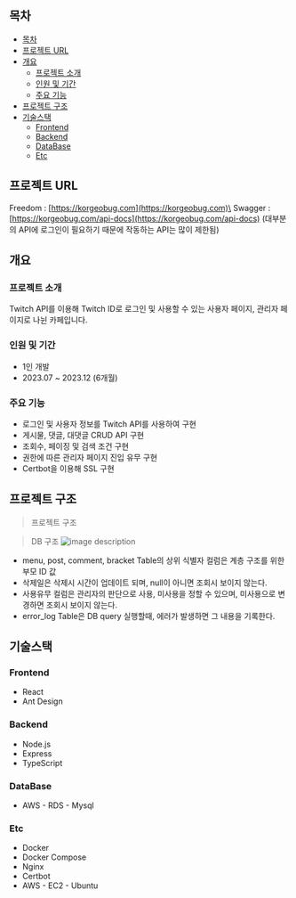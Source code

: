 ## 목차

- [목차](#목차)
- [프로젝트 URL](#프로젝트-url)
- [개요](#개요)
  - [프로젝트 소개](#프로젝트-소개)
  - [인원 및 기간](#인원-및-기간)
  - [주요 기능](#주요-기능)
- [프로젝트 구조](#프로젝트-구조)
- [기술스택](#기술스택)
  - [Frontend](#frontend)
  - [Backend](#backend)
  - [DataBase](#database)
  - [Etc](#etc)

<!-- PROJECT DESCRIPTION -->

## 프로젝트 URL

Freedom : [https://korgeobug.com](https://korgeobug.com)\
Swagger : [https://korgeobug.com/api-docs](https://korgeobug.com/api-docs) (대부분의 API에 로그인이 필요하기 때문에 작동하는 API는 많이 제한됨)

## 개요

### 프로젝트 소개

Twitch API를 이용해 Twitch ID로 로그인 및 사용할 수 있는 사용자 페이지, 관리자 페이지로 나뉜 카페입니다.

### 인원 및 기간

- 1인 개발
- 2023.07 ~ 2023.12 (6개월)

### 주요 기능

- 로그인 및 사용자 정보를 Twitch API를 사용하여 구현
- 게시물, 댓글, 대댓글 CRUD API 구현
- 조회수, 페이징 및 검색 조건 구현
- 권한에 따른 관리자 페이지 진입 유무 구현
- Certbot을 이용해 SSL 구현

## 프로젝트 구조

> 프로젝트 구조

> DB 구조
> ![image description](https://lh3.googleusercontent.com/fife/AGXqzDlxt0YVbxUnp12Qoaz7aNbsBFBx3bU3dmput0YmNLe_7R4jXvQFFJx8A8EcHIti87flEHsVGICx6TM7H1KuUlmf1Gk5weiG3nGWIJ3j5J-RVKT64J1L5_6jO1nLcgA7Sw3ipgsk9HiruGn-5eRFbafFGue6xLM8nPEC6QtdBLLCVaU4KinaTR_ACE_E_40a0O__9v6wt107YB7C1HGsRzCTq8zFSDSZNZtkjEWOcQRVqywK9vmavkwpMg9XnyB1X0_Aai7i9sKKYSQN4AtFEFO-ogk5YD09CAwVmhic7Izs8dijwOzN45Cr1cWrAyxU3SArs-t00s2Hh8O31S6YUwiuDFEmUk01wlE1-jEJzV3cT1IXfKWJ0X5mDKvcJwPIiZKSwAyp8344d7N5O4bdw9m9oHMTpxgHcPYX0g2Wp9pTPn8cEvr8XHaYZoXO6Jk-WdDhaZZdiwmZOhSiGHI-4Y5CTPR_jxmvuo92SK3jv9OHYYG1t8FnOlf1w4JZhXN_e_Hc_ZVZt60MOU6yaVQ5pnWcYB3UMCGG5BtozRUt9UoHDMuQAVU-rIiUdMlhvPQzX57jefakvyX8MCunHekjxTQpdaXS6MmJNZVYhzz1yH7PGU3HJDAA5bQhN1Hpcmq5_9k4my4WrGSPfC2BsJoDaqMrkdqKJLOJNOqREd5GZLiA1a3rGlRFDAYkR0DAHK_-LdaIvGf6OGqqIsnAzy-I5aui163QSlvSkUuEOOxvZcVNmm4CEXKI3QLkXJT-l2tRj0-1ooLes7HFHQdUjja1qt0pHDlAAApYhbrT6eSkESYZUSFwTlevuUwHymZ0kEN9zAiL1FQPRck9MtMuzyEMnXqE3YW5laez2oE1hClXrTJd6vS61vn_L8rovqqlohE4mueYcJJQFIFId8e--ZCS3ArJ95hpGhJod6OMd-P2bVADJDYfg--xBhygM7QKAqPEq-FK8Wirh4Ef1nO0SAh0LopbuaegE09XxivbIHoO9fXY91WaORsyZHoH7_2EGh-KeXVy4NlRQePj40wbjFdAbbFREjfzorxSWXYvXgwglsoHJZS3uet1knI0jzQv8OMFwGo9b4ljXb_Ld8Su6bJGihHareYZJxlH7uVCLK7TXNysv8WE-m2FAgCDEUBo_qmaIUs9t8Sw8Cx36i1nxWgaho0uIyvK_Ah5HMN6le8aVkRn0MNqjKeXidNIUiHn1ZoDFzL7sCcXl2iK1yN0S98aD_CNpKf3JrUZy44UDEwMRrarLQFi3tUEoq62-n_SmbM0jNnsDAsRwq4u2qWRaltLEJp9gOXmOZJhKcd8GPeIxY8wE0qhwyaZBQIryg97BritRQhgE8N5B9Yyj8RZOzkXhQkJfKVr8VAq5Xv4xBrQ8A1ZffhAGbcW7sV6JtIIrDgGr8kWNR3SEDyVeuHmTOdewAaMNMz49DmzU-fVnjPcLfyUhEC-npmSUCGosMCYj7C6AVovPvOpAE5K1AlwF2lFEJAHLYyj_y1I0GQIC26kkLSK8vYXQrOiSpIBHTwuHIU3pyDevfzNhIwWbSZcwyoZFelwMEWI0ZfV=w3840-h1918)

- menu, post, comment, bracket Table의 상위 식별자 컬럼은 계층 구조를 위한 부모 ID 값
- 삭제일은 삭제시 시간이 업데이트 되며, null이 아니면 조회시 보이지 않는다.
- 사용유무 컬럼은 관리자의 판단으로 사용, 미사용을 정할 수 있으며, 미사용으로 변경하면 조회시 보이지 않는다.
- error_log Table은 DB query 실행할때, 에러가 발생하면 그 내용을 기록한다.

## 기술스택

### Frontend

- React
- Ant Design

### Backend

- Node.js
- Express
- TypeScript

### DataBase

- AWS - RDS - Mysql

### Etc

- Docker
- Docker Compose
- Nginx
- Certbot
- AWS - EC2 - Ubuntu
